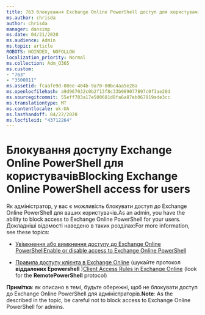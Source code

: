 ```yaml
---
title: 763 блокування Exchange Online PowerShell доступ для користувачів
ms.author: chrisda
author: chrisda
manager: dansimp
ms.date: 04/21/2020
ms.audience: Admin
ms.topic: article
ROBOTS: NOINDEX, NOFOLLOW
localization_priority: Normal
ms.collection: Adm_O365
ms.custom:
- "763"
- "3500011"
ms.assetid: fcaafe9d-80ee-404b-9a70-00bc4aa5e28a
ms.openlocfilehash: a9d967032c0b2f13f8c33b989077897c0f3ae20d
ms.sourcegitcommit: 55eff703a17e500681d8fa6a87eb067019ade3cc
ms.translationtype: MT
ms.contentlocale: uk-UA
ms.lasthandoff: 04/22/2020
ms.locfileid: "43712264"
---
```

# <a name="blocking-exchange-online-powershell-access-for-users"></a><span data-ttu-id="40734-102">Блокування доступу Exchange Online PowerShell для користувачів</span><span class="sxs-lookup"><span data-stu-id="40734-102">Blocking Exchange Online PowerShell access for users</span></span>
<span data-ttu-id="40734-103">Як адміністратор, у вас є можливість блокувати доступ до Exchange Online PowerShell для ваших користувачів.</span><span class="sxs-lookup"><span data-stu-id="40734-103">As an admin, you have the ability to block access to Exchange Online PowerShell for your users.</span></span> <span data-ttu-id="40734-104">Докладніші відомості наведено в таких розділах:</span><span class="sxs-lookup"><span data-stu-id="40734-104">For more information, see these topics:</span></span>

- [<span data-ttu-id="40734-105">Увімкнення або вимкнення доступу до Exchange Online PowerShell</span><span class="sxs-lookup"><span data-stu-id="40734-105">Enable or disable access to Exchange Online PowerShell</span></span>](https://docs.microsoft.com/powershell/exchange/exchange-online/disable-access-to-exchange-online-powershell)

- <span data-ttu-id="40734-106">[Правила доступу клієнта в Exchange Online](https://technet.microsoft.com/library/mt842508.aspx) (шукайте протокол **віддалених Epowershell** )</span><span class="sxs-lookup"><span data-stu-id="40734-106">[Client Access Rules in Exchange Online](https://technet.microsoft.com/library/mt842508.aspx) (look for the **RemotePowerShell** protocol)</span></span> 

<span data-ttu-id="40734-107">**Примітка**: як описано в темі, будьте обережні, щоб не блокувати доступ до Exchange Online PowerShell для адміністраторів.</span><span class="sxs-lookup"><span data-stu-id="40734-107">**Note**: As the described in the topic, be careful not to block access to Exchange Online PowerShell for admins.</span></span>
